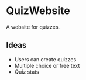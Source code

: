 # QuizWebsite
A website for quizzes.


## Ideas
* Users can create quizzes
* Multiple choice or free text
* Quiz stats
